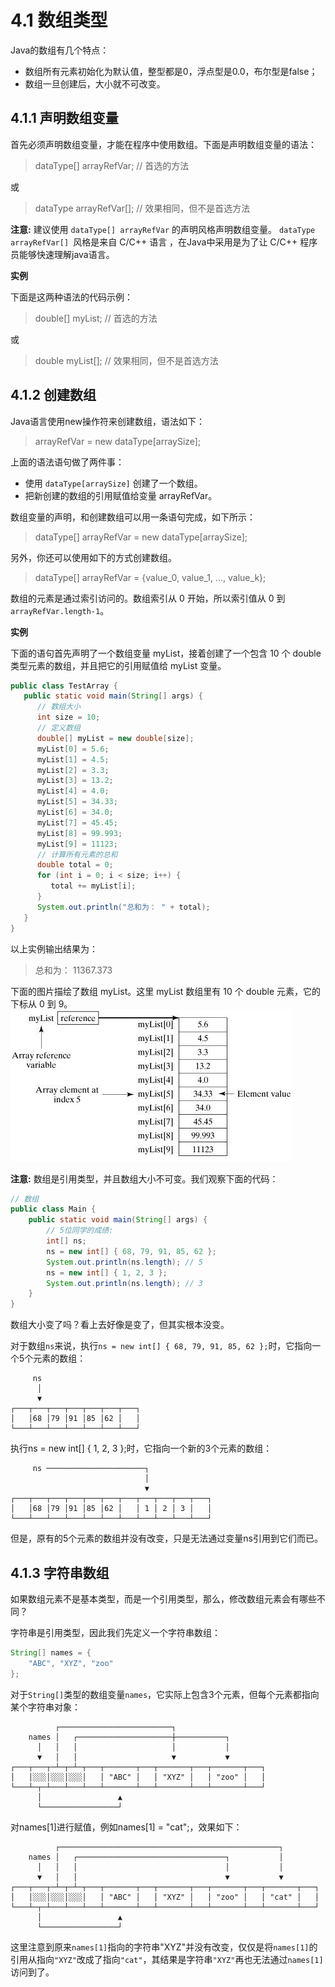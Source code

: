 # 4.1 数组类型

Java的数组有几个特点：

- 数组所有元素初始化为默认值，整型都是0，浮点型是0.0，布尔型是false；
- 数组一旦创建后，大小就不可改变。

## 4.1.1 声明数组变量
首先必须声明数组变量，才能在程序中使用数组。下面是声明数组变量的语法：
> dataType[] arrayRefVar;   // 首选的方法
 
或
> dataType arrayRefVar[];  // 效果相同，但不是首选方法

**注意:** 建议使用 `dataType[] arrayRefVar` 的声明风格声明数组变量。 `dataType arrayRefVar[] `风格是来自 C/C++ 语言 ，在Java中采用是为了让 C/C++ 程序员能够快速理解java语言。

**实例**

下面是这两种语法的代码示例：
>double[] myList;         // 首选的方法
 
或
> double myList[];         //  效果相同，但不是首选方法

## 4.1.2 创建数组
Java语言使用new操作符来创建数组，语法如下：
> arrayRefVar = new dataType[arraySize];

上面的语法语句做了两件事：

- 使用 `dataType[arraySize]` 创建了一个数组。
- 把新创建的数组的引用赋值给变量 arrayRefVar。

数组变量的声明，和创建数组可以用一条语句完成，如下所示：
>dataType[] arrayRefVar = new dataType[arraySize];

另外，你还可以使用如下的方式创建数组。
> dataType[] arrayRefVar = {value_0, value_1, ..., value_k};

数组的元素是通过索引访问的。数组索引从 0 开始，所以索引值从 0 到 `arrayRefVar.length-1`。

**实例**

下面的语句首先声明了一个数组变量 myList，接着创建了一个包含 10 个 double 类型元素的数组，并且把它的引用赋值给 myList 变量。

```java
public class TestArray {
   public static void main(String[] args) {
      // 数组大小
      int size = 10;
      // 定义数组
      double[] myList = new double[size];
      myList[0] = 5.6;
      myList[1] = 4.5;
      myList[2] = 3.3;
      myList[3] = 13.2;
      myList[4] = 4.0;
      myList[5] = 34.33;
      myList[6] = 34.0;
      myList[7] = 45.45;
      myList[8] = 99.993;
      myList[9] = 11123;
      // 计算所有元素的总和
      double total = 0;
      for (int i = 0; i < size; i++) {
         total += myList[i];
      }
      System.out.println("总和为： " + total);
   }
}
```
以上实例输出结果为：

>总和为： 11367.373

下面的图片描绘了数组 myList。这里 myList 数组里有 10 个 double 元素，它的下标从 0 到 9。
![](./img/12-130Q0221Q5602.jpg)

**注意:**
数组是引用类型，并且数组大小不可变。我们观察下面的代码：

```java
// 数组
public class Main {
    public static void main(String[] args) {
        // 5位同学的成绩:
        int[] ns;
        ns = new int[] { 68, 79, 91, 85, 62 };
        System.out.println(ns.length); // 5
        ns = new int[] { 1, 2, 3 };
        System.out.println(ns.length); // 3
    }
}
```
 
数组大小变了吗？看上去好像是变了，但其实根本没变。

对于数组`ns`来说，执行`ns = new int[] { 68, 79, 91, 85, 62 };`时，它指向一个5个元素的数组：
```
     ns
      │
      ▼
┌───┬───┬───┬───┬───┬───┬───┐
│   │68 │79 │91 │85 │62 │   │
└───┴───┴───┴───┴───┴───┴───┘
```

执行ns = new int[] { 1, 2, 3 };时，它指向一个新的3个元素的数组：
```
     ns ──────────────────────┐
                              │
                              ▼
┌───┬───┬───┬───┬───┬───┬───┬───┬───┬───┬───┐
│   │68 │79 │91 │85 │62 │   │ 1 │ 2 │ 3 │   │
└───┴───┴───┴───┴───┴───┴───┴───┴───┴───┴───┘
```
但是，原有的5个元素的数组并没有改变，只是无法通过变量ns引用到它们而已。

## 4.1.3 字符串数组
如果数组元素不是基本类型，而是一个引用类型，那么，修改数组元素会有哪些不同？

字符串是引用类型，因此我们先定义一个字符串数组：
```java
String[] names = {
    "ABC", "XYZ", "zoo"
};
```
对于`String[]`类型的数组变量`names`，它实际上包含3个元素，但每个元素都指向某个字符串对象：
```
          ┌─────────────────────────┐
    names │   ┌─────────────────────┼───────────┐
      │   │   │                     │           │
      ▼   │   │                     ▼           ▼
┌───┬───┬─┴─┬─┴─┬───┬───────┬───┬───────┬───┬───────┬───┐
│   │░░░│░░░│░░░│   │ "ABC" │   │ "XYZ" │   │ "zoo" │   │
└───┴─┬─┴───┴───┴───┴───────┴───┴───────┴───┴───────┴───┘
      │                 ▲
      └─────────────────┘
```
对names[1]进行赋值，例如names[1] = "cat";，效果如下：
```
          ┌─────────────────────────────────────────────────┐
    names │   ┌─────────────────────────────────┐           │
      │   │   │                                 │           │
      ▼   │   │                                 ▼           ▼
┌───┬───┬─┴─┬─┴─┬───┬───────┬───┬───────┬───┬───────┬───┬───────┬───┐
│   │░░░│░░░│░░░│   │ "ABC" │   │ "XYZ" │   │ "zoo" │   │ "cat" │   │
└───┴─┬─┴───┴───┴───┴───────┴───┴───────┴───┴───────┴───┴───────┴───┘
      │                 ▲
      └─────────────────┘
```
这里注意到原来`names[1]`指向的字符串"XYZ"并没有改变，仅仅是将`names[1]`的引用从指向`"XYZ"`改成了指向`"cat"`，其结果是字符串`"XYZ"`再也无法通过`names[1]`访问到了。